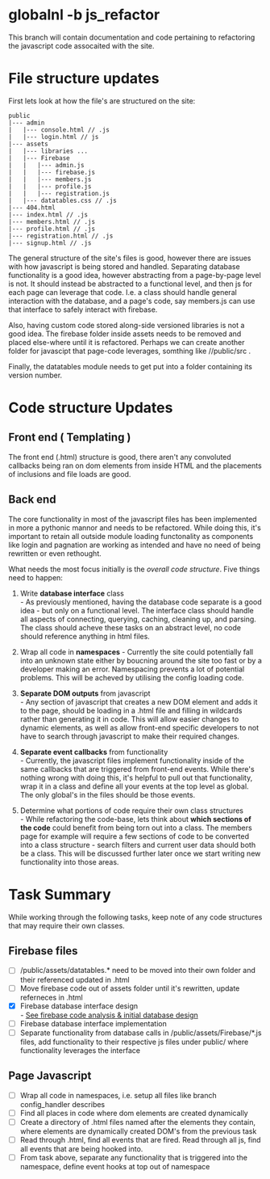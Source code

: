 # globalnl -b js_refactor
This branch will contain documentation and code pertaining to refactoring the javascript code assocaited with the site. 

# File structure updates
First lets look at how the file's are structured on the site:
```
public  
|--- admin  
|   |--- console.html // .js  
|   |--- login.html // js  
|--- assets  
|   |--- libraries ...  
|   |--- Firebase  
|   |   |--- admin.js  
|   |   |--- firebase.js  
|   |   |--- members.js  
|   |   |--- profile.js  
|   |   |--- registration.js  
|   |--- datatables.css // .js  
|--- 404.html  
|--- index.html // .js  
|--- members.html // .js  
|--- profile.html // .js  
|--- registration.html // .js   
|--- signup.html // .js 
```

The general structure of the site's files is good, however there are issues with how javascript is being stored and handled. Separating database functionality is a good idea, however abstracting from a page-by-page level is not. It should instead be abstracted to a functional level, and then js for each page can leverage that code. I.e. a class should handle general interaction with the database, and a page's code, say members.js can use that interface to safely interact with firebase.

Also, having custom code stored along-side versioned libraries is not a good idea. The firebase folder inside assets needs to be removed and placed else-where until it is refactored. Perhaps we can create another folder for javascipt that page-code leverages, somthing like //public/src .

Finally, the datatables module needs to get put into a folder containing its version number.

# Code structure Updates

## Front end ( Templating )
The front end (.html) structure is good, there aren't any convoluted callbacks being ran on dom elements from inside HTML and the placements of inclusions and file loads are good.

## Back end
The core functionality in most of the javascript files has been implemented in more a pythonic mannor and needs to be refactored. While doing this, it's important to retain all outside module loading functonality as components like login and pagnation are working as intended and have no need of being rewritten or even rethought.

What needs the most focus initially is the *overall code structure*. Five things need to happen:  

1. Write **database interface** class  
       - As previously mentioned, having the database code separate is a good idea - but only on a functional level. The interface class should handle all aspects of connecting, querying, caching, cleaning up, and parsing. The class should acheve these tasks on an abstract level, no code should reference anything in html files. 
       
2. Wrap all code in **namespaces**
       - Currently the site could potentially fall into an unknown state either by boucning around the site too fast or by a developer making an error. Namespacing prevents a lot of potential problems. This will be acheved by utilising the config loading code.  
       
3. **Separate DOM outputs** from javascript  
       - Any section of javascript that creates a new DOM element and adds it to the page, should be loading in a .html file and filling in wildcards rather than generating it in code. This will allow easier changes to dynamic elements, as well as allow front-end specific developers to not have to search through javascript to make their required changes.
       
4. **Separate event callbacks** from functionality  
       - Currently, the javascript files implement functionality inside of the same callbacks that are triggered from front-end events. While there's nothing wrong with doing this, it's helpful to pull out that functionality, wrap it in a class and define all your events at the top level as global. The only global's in the files should be those events.  
       
5. Determine what portions of code require their own class structures  
       - While refactoring the code-base, lets think about **which sections of the code** could benefit from being torn out into a class. The members page for example will require a few sections of code to be converted into a class structure - search filters and current user data should both be a class. This will be discussed further later once we start writing new functionality into those areas.  


# Task Summary
While working through the following tasks, keep note of any code structures that may require their own classes.

## Firebase files
- [ ] /public/assets/datatables.\* need to be moved into their own folder and their referenced updated in .html
- [ ] Move firebase code out of assets folder until it's rewritten, update referneces in .html
- [x] Firebase database interface design   
       - [See firebase code analysis & initial database design](./src/README.md)
- [ ] Firebase database interface implementation
- [ ] Separate functionality from database calls in /public/assets/Firebase/\*.js files, add functionality to their respective js files under public/ where functionality leverages the interface

## Page Javascript
- [ ] Wrap all code in namespaces, i.e. setup all files like branch config_handler describes
- [ ] Find all places in code where dom elements are created dynamically
- [ ] Create a directory of .html files named after the elements they contain, where elements are dynamically created DOM's from the previous task
- [ ] Read through .html, find all events that are fired. Read through all js, find all events that are being hooked into.
- [ ] From task above, separate any functionality that is triggered into the namespace, define event hooks at top out of namespace

